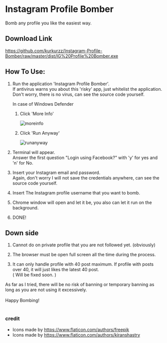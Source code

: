 # Instagram Profile Bomber
Bomb any profile you like the easiest way.

## Download Link
https://github.com/kurkurzz/Instagram-Profile-Bomber/raw/master/dist/IG%20Profile%20Bomber.exe

## How To Use:
1. Run the application 'Instagram Profile Bomber'. <br>
If antivirus warns you about this 'risky' app, just whitelist the application. Don't worry, there is no virus, can see the source code yourself.

    In case of Windows Defender
    1. Click 'More Info'

        ![moreinfo](https://user-images.githubusercontent.com/64152220/91061343-a6531b00-e65e-11ea-811a-1055e7ac300a.jpg)

    1. Click 'Run Anyway'

        ![runanyway](https://user-images.githubusercontent.com/64152220/91061765-c1be2600-e65e-11ea-8164-31ad413481fe.jpg)

1. Terminal will appear. <br>
Answer the first question "Login using Facebook?" with 'y' for yes and 'n' for No.

1. Insert your Instagram email and password. <br>
Again, don't worry I will not save the credentials anywhere, can see the source code yourself.

1. Insert The Instagram profile username that you want to bomb.

1. Chrome window will open and let it be, you also can let it run on the background.

1. DONE!

## Down side
1. Cannot do on private profile that you are not followed yet. (obviously)

1. The browser must be open full screen all the time during the process.

1. It can only handle profile with 40 post maximum. If profile with posts over 40, it will just likes the latest 40 post. <br>
( Will be fixed soon. )

As far as I tried, there will be no risk of banning or temporary banning as long as you are not using it excessively.
<br>
<br>
Happy Bombing!
<br>
<br>
### credit<br>
- Icons made by https://www.flaticon.com/authors/freepik
- Icons made by https://www.flaticon.com/authors/kiranshastry

